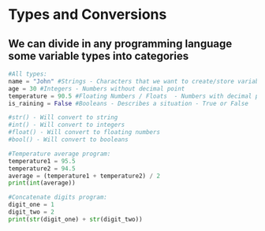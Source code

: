 # Types and Conversions
## We can divide in any programming language some variable types into categories
```python 
#All types:
name = "John" #Strings - Characters that we want to create/store variables
age = 30 #Integers - Numbers without decimal point
temperature = 90.5 #Floating Numbers / Floats  - Numbers with decimal point
is_raining = False #Booleans - Describes a situation - True or False

#str() - Will convert to string
#int() - Will convert to integers
#float() - Will convert to floating numbers
#bool() - Will convert to booleans

#Temperature average program:
temperature1 = 95.5
temperature2 = 94.5
average = (temperature1 + temperature2) / 2
print(int(average))

#Concatenate digits program:
digit_one = 1
digit_two = 2
print(str(digit_one) + str(digit_two))

```